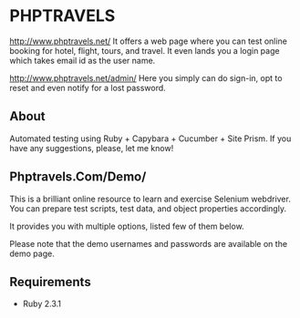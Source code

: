 # PHPTRAVELS

http://www.phptravels.net/ 
It offers a web page where you can test online booking for hotel, flight, tours, and travel.
It even lands you a login page which takes email id as the user name.

http://www.phptravels.net/admin/ 
Here you simply can do sign-in, opt to reset and even notify for a lost password.


## About

Automated testing using Ruby + Capybara + Cucumber + Site Prism. If you have any suggestions, please, let me know! 


## Phptravels.Com/Demo/

This is a brilliant online resource to learn and exercise Selenium webdriver. You can prepare test scripts, test data, and object properties accordingly.

It provides you with multiple options, listed few of them below.

Please note that the demo usernames and passwords are available on the demo page.

## Requirements

- Ruby 2.3.1
